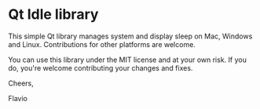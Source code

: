 # Qt Idle library

This simple Qt library manages system and display sleep on Mac, Windows and Linux. Contributions for other platforms are welcome.

You can use this library under the MIT license and at your own risk. If you do, you're welcome contributing your changes and fixes.

Cheers,

Flavio